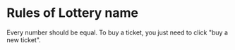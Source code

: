 # Rules of Lottery name

Every number should be equal.
To buy a ticket, you just need to click "buy a new ticket".
